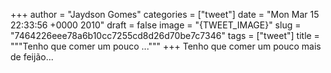 
+++
author = "Jaydson Gomes"
categories = ["tweet"]
date = "Mon Mar 15 22:33:56 +0000 2010"
draft = false
image = "{TWEET_IMAGE}"
slug = "7464226eee78a6b10cc7255cd8d26d70be7c7346"
tags = ["tweet"]
title = """Tenho que comer um pouco ..."""
+++
Tenho que comer um pouco mais de feijão...
